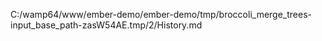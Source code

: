 C:/wamp64/www/ember-demo/ember-demo/tmp/broccoli_merge_trees-input_base_path-zasW54AE.tmp/2/History.md